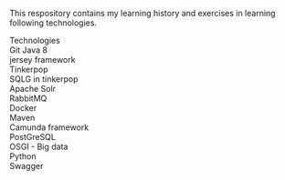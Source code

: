 
This respository contains my learning history and exercises in learning following technologies.  

Technologies   
	Git
	Java 8  
	jersey framework  
	Tinkerpop  
	SQLG in tinkerpop  
	Apache Solr  
	RabbitMQ  
	Docker  
	Maven  
	Camunda framework  
	PostGreSQL  
	OSGI - Big data  
	Python  
	Swagger  
